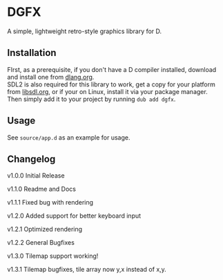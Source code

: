 # DGFX
A simple, lightweight retro-style graphics library for D.

## Installation

FIrst, as a prerequisite, if you don't have a D compiler installed, download and install one from [dlang.org](https://dlang.org).  
SDL2 is also required for this library to work, get a copy for your platform from [libsdl.org](https://libsdl.org), or if your on Linux, install it via your package manager.  
Then simply add it to your project by running ```dub add dgfx```.
## Usage

See ```source/app.d``` as an example for usage.

## Changelog

v1.0.0 Initial Release

v1.1.0 Readme and Docs

v1.1.1 Fixed bug with rendering

v1.2.0 Added support for better keyboard input

v1.2.1 Optimized rendering

v1.2.2 General Bugfixes

v1.3.0 Tilemap support working! 

v1.3.1 Tilemap bugfixes, tile array now y,x instead of x,y.